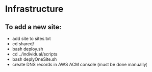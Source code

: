 # Infrastructure

## To add a new site:

- add site to sites.txt
- cd shared/
- bash deploy.sh
- cd ../individual/scripts
- bash deplyOneSite.sh
- create DNS records in AWS ACM console (must be done manually)
